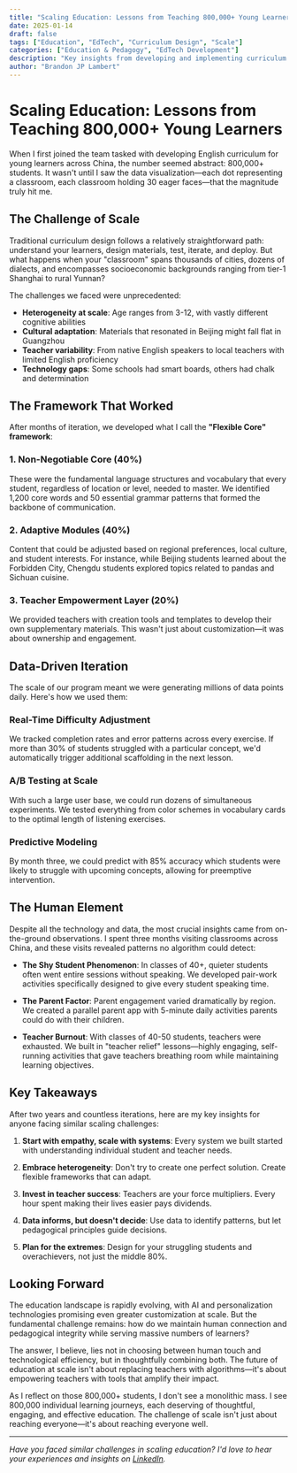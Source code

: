 ```yaml
---
title: "Scaling Education: Lessons from Teaching 800,000+ Young Learners"
date: 2025-01-14
draft: false
tags: ["Education", "EdTech", "Curriculum Design", "Scale"]
categories: ["Education & Pedagogy", "EdTech Development"]
description: "Key insights from developing and implementing curriculum for 800,000+ young Chinese learners, balancing personalization with massive scale"
author: "Brandon JP Lambert"
---
```


# Scaling Education: Lessons from Teaching 800,000+ Young Learners

When I first joined the team tasked with developing English curriculum for young learners across China, the number seemed abstract: 800,000+ students. It wasn't until I saw the data visualization—each dot representing a classroom, each classroom holding 30 eager faces—that the magnitude truly hit me.

## The Challenge of Scale

Traditional curriculum design follows a relatively straightforward path: understand your learners, design materials, test, iterate, and deploy. But what happens when your "classroom" spans thousands of cities, dozens of dialects, and encompasses socioeconomic backgrounds ranging from tier-1 Shanghai to rural Yunnan?

The challenges we faced were unprecedented:

- **Heterogeneity at scale**: Age ranges from 3-12, with vastly different cognitive abilities
- **Cultural adaptation**: Materials that resonated in Beijing might fall flat in Guangzhou
- **Teacher variability**: From native English speakers to local teachers with limited English proficiency
- **Technology gaps**: Some schools had smart boards, others had chalk and determination

## The Framework That Worked

After months of iteration, we developed what I call the **"Flexible Core" framework**:

### 1. Non-Negotiable Core (40%)
These were the fundamental language structures and vocabulary that every student, regardless of location or level, needed to master. We identified 1,200 core words and 50 essential grammar patterns that formed the backbone of communication.

### 2. Adaptive Modules (40%)
Content that could be adjusted based on regional preferences, local culture, and student interests. For instance, while Beijing students learned about the Forbidden City, Chengdu students explored topics related to pandas and Sichuan cuisine.

### 3. Teacher Empowerment Layer (20%)
We provided teachers with creation tools and templates to develop their own supplementary materials. This wasn't just about customization—it was about ownership and engagement.

## Data-Driven Iteration

The scale of our program meant we were generating millions of data points daily. Here's how we used them:

### Real-Time Difficulty Adjustment
We tracked completion rates and error patterns across every exercise. If more than 30% of students struggled with a particular concept, we'd automatically trigger additional scaffolding in the next lesson.

### A/B Testing at Scale
With such a large user base, we could run dozens of simultaneous experiments. We tested everything from color schemes in vocabulary cards to the optimal length of listening exercises.

### Predictive Modeling
By month three, we could predict with 85% accuracy which students were likely to struggle with upcoming concepts, allowing for preemptive intervention.

## The Human Element

Despite all the technology and data, the most crucial insights came from on-the-ground observations. I spent three months visiting classrooms across China, and these visits revealed patterns no algorithm could detect:

- **The Shy Student Phenomenon**: In classes of 40+, quieter students often went entire sessions without speaking. We developed pair-work activities specifically designed to give every student speaking time.

- **The Parent Factor**: Parent engagement varied dramatically by region. We created a parallel parent app with 5-minute daily activities parents could do with their children.

- **Teacher Burnout**: With classes of 40-50 students, teachers were exhausted. We built in "teacher relief" lessons—highly engaging, self-running activities that gave teachers breathing room while maintaining learning objectives.

## Key Takeaways

After two years and countless iterations, here are my key insights for anyone facing similar scaling challenges:

1. **Start with empathy, scale with systems**: Every system we built started with understanding individual student and teacher needs.

2. **Embrace heterogeneity**: Don't try to create one perfect solution. Create flexible frameworks that can adapt.

3. **Invest in teacher success**: Teachers are your force multipliers. Every hour spent making their lives easier pays dividends.

4. **Data informs, but doesn't decide**: Use data to identify patterns, but let pedagogical principles guide decisions.

5. **Plan for the extremes**: Design for your struggling students and overachievers, not just the middle 80%.

## Looking Forward

The education landscape is rapidly evolving, with AI and personalization technologies promising even greater customization at scale. But the fundamental challenge remains: how do we maintain human connection and pedagogical integrity while serving massive numbers of learners?

The answer, I believe, lies not in choosing between human touch and technological efficiency, but in thoughtfully combining both. The future of education at scale isn't about replacing teachers with algorithms—it's about empowering teachers with tools that amplify their impact.

As I reflect on those 800,000+ students, I don't see a monolithic mass. I see 800,000 individual learning journeys, each deserving of thoughtful, engaging, and effective education. The challenge of scale isn't just about reaching everyone—it's about reaching everyone well.

---

*Have you faced similar challenges in scaling education? I'd love to hear your experiences and insights on [LinkedIn](https://linkedin.com/in/brandonjplambert).*